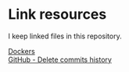 # Link resources
I keep linked files in this repository.  

[Dockers](https://gist.github.com/nilforooshan/c734dbe87d1725bec0715b5a000fa222 "Dockers")  
[GitHub - Delete commits history](https://gist.github.com/nilforooshan/fcc76b3667d78065a4d8cc9c997f70cc "GitHub - Delete commits history")  
